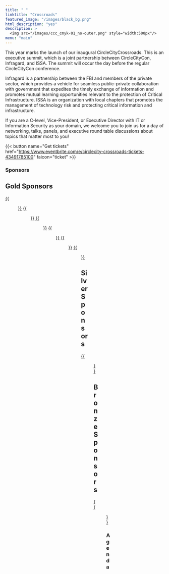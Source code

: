```yaml
---
title: " "
linktitle: "Crossroads"
featured_image: "/images/black_bg.png"
html_description: "yes"
description: >
  <img src="/images/ccc_cmyk-01_no-outer.png" style="width:500px"/>
menu: "main"
---
```


This year marks the launch of our inaugural CircleCityCrossroads. This is an executive summit, which is a joint partnership between CircleCityCon, Infragard, and ISSA. The summit will occur the day before the regular CircleCityCon conference.

Infragard is a partnership between the FBI and members of the private sector, which provides a vehicle for seamless public-private collaboration with government that expedites the timely exchange of information and promotes mutual learning opportunities relevant to the protection of Critical Infrastructure. ISSA is an organization with local chapters that promotes the management of technology risk and protecting critical information and infrastructure.

If you are a C-level, Vice-President, or Executive Director with IT or Information Security as your domain, we welcome you to join us for a day of networking, talks, panels, and executive round table discussions about topics that matter most to you!

{{< button name="Get tickets" href="https://www.eventbrite.com/e/circlecity-crossroads-tickets-43491785100" faicon="ticket" >}}

### Sponsors

## Gold Sponsors

[{{<figure src="/images/sponsors/sentinelone.png" class="center w-50-ns">}}][s1]
[{{<figure src="/images/sponsors/mie.png" class="center w-50-ns">}}][mie]
[{{<figure src="/images/sponsors/ori.png" class="center w-50-ns">}}][ori]
[{{<figure src="/images/sponsors/cadre.png" class="center w-50-ns">}}][cad]
[{{<figure src="/images/sponsors/symantec.jpg" class="center w-50-ns">}}][sym]
[{{<figure src="/images/sponsors/datrium.png" class="center w-50-ns">}}][dat]

## Silver Sponsors

[{{<figure src="/images/sponsors/authentic8.jpg" class="center w-50-ns">}}][aut]

## Bronze Sponsors

[{{<figure src="/images/sponsors/qualys.png" class="center w-50-ns">}}][qua]

[ori]: http://www.ori.net/
[mie]: https://www.midwest-ix.com/
[s1]: https://www.sentinelone.com/
[cad]: https://www.cadre.net/
[sym]: https://www.symantec.com/
[aut]: https://info.authentic8.com/
[qua]: https://www.qualys.com/
[dat]: https://www.datrium.com/


### Agenda

|         |                                           |
|:-------:|:------------------------------------------|
|**07:30**|Breakfast/Registration                     |
|**08:30**|Opening Ceremonies/Keynote                 |
|**09:30**|Networking                                 |
|**09:45**|Session 1                                  |
|**10:45**|MidDay Refreshment/Networking              |
|**11:00**|Session 2                                  |
|**12:00**|Lunch/Keynote (Sponsored by SentinelOne)   |
|**13:00**|Session 3                                  |
|**14:00**|Mid-afternoon Refreshment/Networking       |
|**14:15**|Session 4                                  |
|**15:15**|Networking                                 |
|**15:30**|Session 5                                  |
|**16:30**|Break/Networking                           |
|**16:45**|Closing Ceremonies/Keynote                 |
|**17:45**|Networking                                 |
|**18:00**|Dinner/ISSA/Infragard Meeting              |